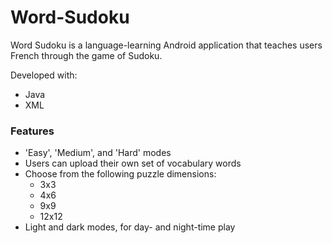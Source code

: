 # Word-Sudoku

Word Sudoku is a language-learning Android application that teaches users French through the game of Sudoku.

Developed with:
- Java
- XML

### Features

- 'Easy', 'Medium', and 'Hard' modes
- Users can upload their own set of vocabulary words
- Choose from the following puzzle dimensions:
    - 3x3
    - 4x6
    - 9x9
    - 12x12
- Light and dark modes, for day- and night-time play
